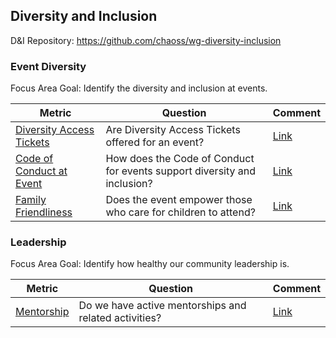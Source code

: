 ## Diversity and Inclusion
D\&I Repository: https://github.com/chaoss/wg-diversity-inclusion

### Event Diversity

Focus Area Goal: Identify the diversity and inclusion at events.

| **Metric** | **Question** | **Comment**
|---|---|---|
[Diversity Access Tickets](https://chaoss.community/release-prototype-diversity-access-tickets/) | Are Diversity Access Tickets offered for an event? | [Link]()
[Code of Conduct at Event](https://chaoss.community/release-prototype-code-of-conduct-at-event/) | How does the Code of Conduct for events support diversity and inclusion? | [Link]()
[Family Friendliness](https://chaoss.community/release-prototype-family-friendliness/) | Does the event empower those who care for children to attend? | [Link]()

### Leadership

Focus Area Goal: Identify how healthy our community leadership is.

**Metric** | **Question** |**Comment**
---|---|---|
[Mentorship](https://chaoss.community/release-prototype-mentorship/) | Do we have active mentorships and related activities? | [Link]()
